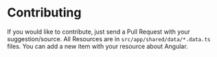 # Contributing

If you would like to contribute, just send a Pull Request with your suggestion/source. All Resources are in `src/app/shared/data/*.data.ts` files. You can add a new item with your resource about Angular.
